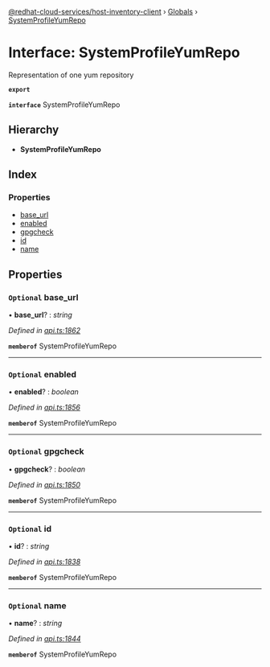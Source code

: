 [@redhat-cloud-services/host-inventory-client](../README.md) › [Globals](../globals.md) › [SystemProfileYumRepo](systemprofileyumrepo.md)

# Interface: SystemProfileYumRepo

Representation of one yum repository

**`export`** 

**`interface`** SystemProfileYumRepo

## Hierarchy

* **SystemProfileYumRepo**

## Index

### Properties

* [base_url](systemprofileyumrepo.md#optional-base_url)
* [enabled](systemprofileyumrepo.md#optional-enabled)
* [gpgcheck](systemprofileyumrepo.md#optional-gpgcheck)
* [id](systemprofileyumrepo.md#optional-id)
* [name](systemprofileyumrepo.md#optional-name)

## Properties

### `Optional` base_url

• **base_url**? : *string*

*Defined in [api.ts:1862](https://github.com/RedHatInsights/javascript-clients/blob/master/packages/host-inventory/api.ts#L1862)*

**`memberof`** SystemProfileYumRepo

___

### `Optional` enabled

• **enabled**? : *boolean*

*Defined in [api.ts:1856](https://github.com/RedHatInsights/javascript-clients/blob/master/packages/host-inventory/api.ts#L1856)*

**`memberof`** SystemProfileYumRepo

___

### `Optional` gpgcheck

• **gpgcheck**? : *boolean*

*Defined in [api.ts:1850](https://github.com/RedHatInsights/javascript-clients/blob/master/packages/host-inventory/api.ts#L1850)*

**`memberof`** SystemProfileYumRepo

___

### `Optional` id

• **id**? : *string*

*Defined in [api.ts:1838](https://github.com/RedHatInsights/javascript-clients/blob/master/packages/host-inventory/api.ts#L1838)*

**`memberof`** SystemProfileYumRepo

___

### `Optional` name

• **name**? : *string*

*Defined in [api.ts:1844](https://github.com/RedHatInsights/javascript-clients/blob/master/packages/host-inventory/api.ts#L1844)*

**`memberof`** SystemProfileYumRepo
